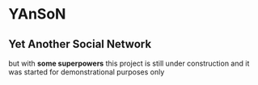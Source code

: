 YAnSoN
======
## Yet Another Social Network 
but with **some superpowers**
this project is still under construction and it was started for demonstrational purposes only
